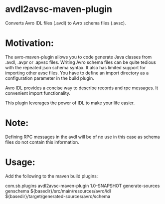 avdl2avsc-maven-plugin
======================

Converts Avro IDL files (.avdl) to Avro schema files (.avsc). 

Motivation:
============
The avro-maven-plugin allows you to code generate Java classes from .avdl, .avpr or .apvsc files. 
Writing Avro schema files can be quite tedious with the repeated json schema syntax. It also has limited 
support for importing other avsc files. You have to define an import directory as a configuration parameter
in the build plugin. 

Avro IDL provides a concise way to describe records and rpc messages. It convenient import functionality. 

This plugin leverages the power of IDL to make your life easier. 

Note:
=====
Defining RPC messages in the avdl will be of no use in this case as schema files do not contain this information.

Usage:
======

Add the following to the maven build plugins:

<build>
  <plugins>
    <plugin>
       <groupId>com.sb.plugins</groupId>
       <artifactId>avdl2avsc-maven-plugin</artifactId>
       <version>1.0-SNAPSHOT</version>
       <executions>
          <execution>
              <phase>generate-sources</phase>
              <goals>
                  <goal>genschema</goal>
              </goals>
              <configuration>
                  <inputAvdlDirectory>${basedir}/src/main/resources/avro/idl</inputAvdlDirectory>
                  <outputSchemaDirectory>${basedir}/target/generated-sources/avro/schema</outputSchemaDirectory>
              </configuration>
          </execution>
       </executions>
     </plugin>
  </plugins>
</build>
